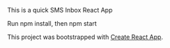 This is a quick SMS Inbox React App

Run npm install, then npm start

This project was bootstrapped with [Create React App](https://github.com/facebookincubator/create-react-app).
